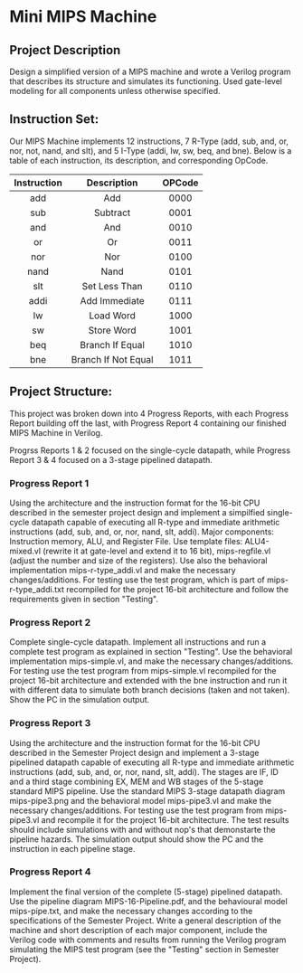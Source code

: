 # Mini MIPS Machine

## Project Description
Design a simplified version of a MIPS machine and wrote a Verilog program that describes its structure and simulates its functioning. Used gate-level modeling for all components unless otherwise specified. 

## Instruction Set:

Our MIPS Machine implements 12 instructions, 7 R-Type (add, sub, and, or, nor, not, nand, and slt), and 5 I-Type (addi, lw, sw, beq, and bne). Below is a table of each instruction, its description, and corresponding OpCode.

| Instruction | Description| OPCode |
| :---------: | :--------: | :----: |
|     add     |  Add       |  0000  |
|     sub     |  Subtract  |  0001  |
|     and     |  And       |  0010  |
|      or     |  Or        |  0011  |
|     nor     |  Nor       |  0100  |
|     nand    |  Nand      |  0101  |
|     slt     |  Set Less Than  |  0110  |
|    addi     | Add Immediate | 0111 |
|     lw     |  Load Word  |  1000  |
|     sw     | Store Word | 1001 |
|     beq    | Branch If Equal | 1010 |
|     bne    | Branch If Not Equal | 1011 |


## Project Structure:
This project was broken down into 4 Progress Reports, with each Progress Report building off the last, with Progress Report 4 containing our finished MIPS Machine in Verilog.

Progrss Reports 1 & 2 focused on the single-cycle datapath, while Progress Report 3 & 4 focused on a 3-stage pipelined datapath.

### Progress Report 1
Using the architecture and the instruction format for the 16-bit CPU described in the semester project design and implement a simpilfied single-cycle datapath capable of executing all R-type and immediate arithmetic instructions (add, sub, and, or, nor, nand, slt, addi). Major components: Instruction memory, ALU, and Register File. Use template files: ALU4-mixed.vl (rewrite it at gate-level and extend it to 16 bit), mips-regfile.vl (adjust the number and size of the registers). Use also the behavioral implementation mips-r-type_addi.vl and make the necessary changes/additions. For testing use the test program, which is part of mips-r-type_addi.txt recompiled for the project 16-bit architecture and follow the requirements given in section "Testing".

### Progress Report 2
Complete single-cycle datapath. Implement all instructions and run a complete test program as explained in section "Testing". Use the behavioral implementation mips-simple.vl, and make the necessary changes/additions. For testing use the test program from mips-simple.vl recompiled for the project 16-bit architecture and extended with the bne instruction and run it with different data to simulate both branch decisions (taken and not taken). Show the PC in the simulation output.

### Progress Report 3
Using the architecture and the instruction format for the 16-bit CPU described in the Semester Project design and implement a 3-stage pipelined datapath capable of executing all R-type and immediate arithmetic instructions (add, sub, and, or, nor, nand, slt, addi). The stages are IF, ID and a third stage combining EX, MEM and WB stages of the 5-stage standard MIPS pipeline. Use the standard MIPS 3-stage datapath diagram mips-pipe3.png and the behavioral model mips-pipe3.vl and make the necessary changes/additions. For testing use the test program from mips-pipe3.vl and recompile it for the project 16-bit architecture. The test results should include simulations with and without nop's that demonstarte the pipeline hazards. The simulation output should show the PC and the instruction in each pipeline stage.

### Progress Report 4
Implement the final version of the complete (5-stage) pipelined datapath. Use the pipeline diagram MIPS-16-Pipeline.pdf, and the behavioural model mips-pipe.txt, and make the necessary changes according to the specifications of the Semester Project. Write a general description of the machine and short description of each major component, include the Verilog code with comments and results from running the Verilog program simulating the MIPS test program (see the "Testing" section in Semester Project).
